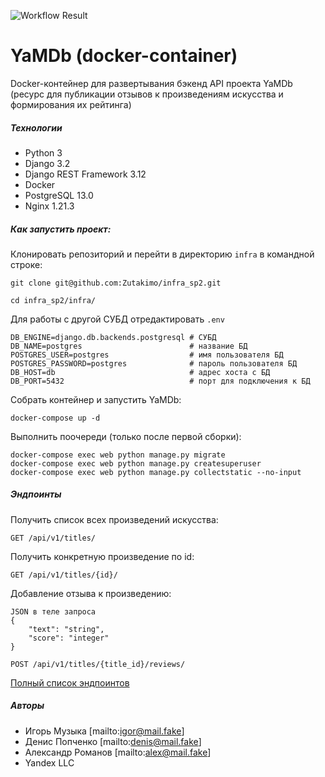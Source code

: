 ![Workflow Result](https://github.com/zutakimo/yamdb_final/actions/workflows/yamdb_workflow.yml/badge.svg)

# YaMDb (docker-container)
Docker-контейнер для развертывания бэкенд API проекта YaMDb (ресурс для публикации отзывов к произведениям 
искусства и формирования их рейтинга)

##### Технологии
- Python 3
- Django 3.2
- Django REST Framework 3.12
- Docker
- PostgreSQL 13.0
- Nginx 1.21.3
##### Как запустить проект:

Клонировать репозиторий и перейти в директорию `infra` в командной строке:

```
git clone git@github.com:Zutakimo/infra_sp2.git
```

```
cd infra_sp2/infra/
```

Для работы с другой СУБД отредактировать `.env`

```
DB_ENGINE=django.db.backends.postgresql # СУБД 
DB_NAME=postgres                        # название БД
POSTGRES_USER=postgres                  # имя пользователя БД
POSTGRES_PASSWORD=postgres              # пароль пользователя БД
DB_HOST=db                              # адрес хоста с БД
DB_PORT=5432                            # порт для подключения к БД
```

Собрать контейнер и запустить YaMDb:

```
docker-compose up -d
```


Выполнить поочереди (только после первой сборки):

```
docker-compose exec web python manage.py migrate
docker-compose exec web python manage.py createsuperuser
docker-compose exec web python manage.py collectstatic --no-input
```

##### Эндпоинты

Получить список всех произведений искусства:
```
GET /api/v1/titles/
```

Получить конкретную произведение по id:
```
GET /api/v1/titles/{id}/
```

Добавление отзыва к произведению:
```
JSON в теле запроса
{
    "text": "string",
    "score": "integer"
}

POST /api/v1/titles/{title_id}/reviews/
```

[Полный список эндпоинтов](http://51.250.101.118/redoc/)

##### Авторы
- Игорь Музыка [mailto:igor@mail.fake]
- Денис Попченко [mailto:denis@mail.fake]
- Александр Романов [mailto:alex@mail.fake]
- Yandex LLC